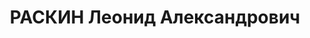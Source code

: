 ---
title: РАСКИН Леонид Александрович
description: "Род. в 1907, Полтава, еврей, обр.: окончил вечерний комвуз им.Свердлова,\
  \ член ВКП(б). Проживал: Москва, Печатников пер., д. 15а, кв. 10. Начальник сектора\
  \ кадров в Наркомате тяжелой промышленности СССР. \n  Арестован 26.05.1937. Обв.\
  \ в участии в антисоветской троцкистской диверсионно-террористической организации.\
  \ Приговор: ВК ВС СССР, 25.11.1937 – ВМН. Расстрелян 26.11.1937, г.Москва. \n  Реабилитирован\
  \ ВК ВС СССР 25.04.1956"
---